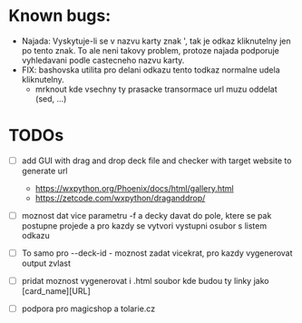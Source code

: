 # Known bugs:
- Najada: Vyskytuje-li se v nazvu karty znak ', tak je odkaz kliknutelny jen po tento znak. To ale neni takovy problem, protoze najada podporuje vyhledavani podle castecneho nazvu karty.
- FIX: bashovska utilita pro delani odkazu tento todkaz normalne udela kliknutelny.
    - mrknout kde vsechny ty prasacke transormace url muzu oddelat (sed, ...)

# TODOs
- [ ] add GUI with drag and drop deck file and checker with target website to generate url
    - https://wxpython.org/Phoenix/docs/html/gallery.html
    - https://zetcode.com/wxpython/draganddrop/
- [ ] moznost dat vice parametru -f a decky davat do pole, ktere se pak postupne projede a pro kazdy se vytvori vystupni osubor s listem odkazu
- [ ] To samo pro --deck-id - moznost zadat vicekrat, pro kazdy vygenerovat output zvlast
- [ ] pridat moznost vygenerovat i .html soubor kde budou ty linky jako [card_name][URL]
- [ ] podpora pro magicshop a tolarie.cz

